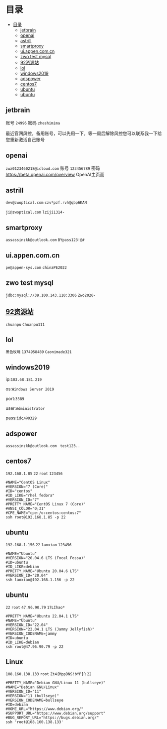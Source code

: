 # 目录

<!-- TOC -->
* [目录](#目录)
  * [jetbrain](#jetbrain)
  * [openai](#openai)
  * [astrill](#astrill)
  * [smartproxy](#smartproxy)
  * [ui.appen.com.cn](#uiappencomcn)
  * [zwo test mysql](#zwo-test-mysql)
  * [92资源站](#92资源站)
  * [lol](#lol)
  * [windows2019](#windows2019)
  * [adspower](#adspower)
  * [centos7](#centos7)
  * [ubuntu](#ubuntu)
  * [ubuntu](#ubuntu-1)
<!-- TOC -->

## jetbrain

账号    `24996`    密码    `zheshimima`

最近官网风控，备用账号，可以先用一下，等一周后解除风控您可以联系我一下给您重新激活自己账号

## openai

`zwz0123460218@icloud.com` 账号
`123456789` 密码
https://beta.openai.com/overview OpenAI主页面

## astrill

`dev@zwoptical.com`
`czv*pzf.rvh@qbp6KAN`

`ji@zwoptical.com`
`lziji1314-`


## smartproxy

`assassinzkk@outlook.com`
`BYpass123!@#`

## ui.appen.com.cn

`pe@appen-sys.com`
`chinaPE2022`

## zwo test mysql

`jdbc:mysql://39.100.143.110:3306`
`Zwo2020-`

## [92资源站](https://www.92ydl.com/)

`chuanpu`
`Chuanpu111`

## lol
`黑色玫瑰`
`1374958489`
`Caonimade321`

## windows2019

ip:`103.68.181.219`

os:`Windows Server 2019`

port:`3389`

user:`Administrator`

pass:`idc/@0329`

## adspower

`assassinzkk@outlook.com
`
`test123..`

##  centos7
`192.168.1.85`
`22`
`root`
`123456`
```shell
#NAME="CentOS Linux"
#VERSION="7 (Core)"
#ID="centos"
#ID_LIKE="rhel fedora"
#VERSION_ID="7"
#PRETTY_NAME="CentOS Linux 7 (Core)"
#ANSI_COLOR="0;31"
#CPE_NAME="cpe:/o:centos:centos:7"
ssh root@192.168.1.85 -p 22
```
##  ubuntu 
`192.168.1.156`
`22`
`laoxiao`
`123456`
```shell
#NAME="Ubuntu"
#VERSION="20.04.6 LTS (Focal Fossa)"
#ID=ubuntu
#ID_LIKE=debian
#PRETTY_NAME="Ubuntu 20.04.6 LTS"
#VERSION_ID="20.04"
ssh laoxiao@192.168.1.156 -p 22
```
## ubuntu
`22`
`root`
`47.96.90.79`
`17LIhao*`
```shell
#PRETTY_NAME="Ubuntu 22.04.1 LTS"
#NAME="Ubuntu"
#VERSION_ID="22.04"
#VERSION="22.04.1 LTS (Jammy Jellyfish)"
#VERSION_CODENAME=jammy
#ID=ubuntu
#ID_LIKE=debian
ssh root@47.96.90.79 -p 22
```
## Linux
`108.160.138.133`
`root`
`Zt4{MppDNS!bYP]R`
`22`
```shell
#PRETTY_NAME="Debian GNU/Linux 11 (bullseye)"
#NAME="Debian GNU/Linux"
#VERSION_ID="11"
#VERSION="11 (bullseye)"
#VERSION_CODENAME=bullseye
#ID=debian
#HOME_URL="https://www.debian.org/"
#SUPPORT_URL="https://www.debian.org/support"
#BUG_REPORT_URL="https://bugs.debian.org/"
ssh 'root@108.160.138.133'
```